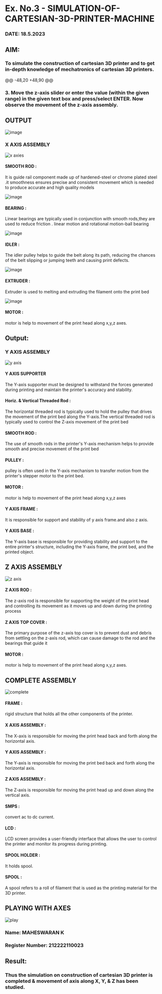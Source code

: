 # Ex. No.3 - SIMULATION-OF-CARTESIAN-3D-PRINTER-MACHINE
### DATE: 18.5.2023

## AIM:
### To simulate the construction of cartesian 3D printer and to get in-depth knowledge of mechatronics of cartesian 3D printers.
@@ -48,20 +48,90 @@
###   3.	Move the z-axis slider or enter the value (within the given range) in the given text box and press/select ENTER. Now observe the movement of the z-axis assembly.

## OUTPUT
![image](https://github.com/Sellakumar1987/Ex.-No.-3---SIMULATION-OF-CARTESIAN-3D-PRINTER-MACHINE/assets/113594316/3b394ffa-4aea-4e56-a12b-eccab47afee5)
### X AXIS ASSEMBLY
![x axies](https://github.com/mathes6112004/Ex.-No.-3---SIMULATION-OF-CARTESIAN-3D-PRINTER-MACHINE/assets/119477782/523652e9-2a18-4f5d-8488-f4f0b78dadb5)
#### SMOOTH ROD :
It is guide rail component made up of hardened-steel or chrome plated steel .it smoothness ensures precise and consistent movement which is needed to produce accurate and high quality models

![image](https://github.com/Sellakumar1987/Ex.-No.-3---SIMULATION-OF-CARTESIAN-3D-PRINTER-MACHINE/assets/113594316/cf47ce68-c7b4-4cbc-b57f-ccd68b7bcbb7)
#### BEARING :
Linear bearings are typically used in conjunction with smooth rods,they are used to reduce friction . linear motion and rotational motion-ball bearing

![image](https://github.com/Sellakumar1987/Ex.-No.-3---SIMULATION-OF-CARTESIAN-3D-PRINTER-MACHINE/assets/113594316/803397cb-5685-4bc2-82c2-6b1d1e3a2eec)
#### IDLER :
The idler pulley helps to guide the belt along its path, reducing the chances of the belt slipping or jumping teeth and causing print defects.

![image](https://github.com/Sellakumar1987/Ex.-No.-3---SIMULATION-OF-CARTESIAN-3D-PRINTER-MACHINE/assets/113594316/45ac4da8-f236-4e23-b0ce-a77aac6ac8b0)
#### EXTRUDER :
Extruder is used to melting and extruding the filament onto the print bed

![image](https://github.com/Sellakumar1987/Ex.-No.-3---SIMULATION-OF-CARTESIAN-3D-PRINTER-MACHINE/assets/113594316/e00b82b4-9aff-400f-9c57-288254dc3cd2)
#### MOTOR :
motor is help to movement of the print head along x,y,z axes.

## Output:
### Y AXIS ASSEMBLY
![y axis](https://github.com/mathes6112004/Ex.-No.-3---SIMULATION-OF-CARTESIAN-3D-PRINTER-MACHINE/assets/119477782/cd2228da-05f4-4e4f-8e83-96e77b055359)

#### Y AXIS SUPPORTER
The Y-axis supporter must be designed to withstand the forces generated during printing and maintain the printer's accuracy and stability.

#### Horiz. & Vertical Threaded Rod :
The horizontal threaded rod is typically used to hold the pulley that drives the movement of the print bed along the Y-axis.The vertical threaded rod is typically used to control the Z-axis movement of the print bed

#### SMOOTH ROD :
The use of smooth rods in the printer's Y-axis mechanism helps to provide smooth and precise movement of the print bed

#### PULLEY :
pulley is often used in the Y-axis mechanism to transfer motion from the printer's stepper motor to the print bed.

#### MOTOR :
motor is help to movement of the print head along x,y,z axes

#### Y AXIS FRAME :
It is responsible for support and stability of y axis frame.and also z axis.

#### Y AXIS BASE :
The Y-axis base is responsible for providing stability and support to the entire printer's structure, including the Y-axis frame, the print bed, and the printed object.

## Z AXIS ASSEMBLY
![z axis](https://github.com/mathes6112004/Ex.-No.-3---SIMULATION-OF-CARTESIAN-3D-PRINTER-MACHINE/assets/119477782/288d4c60-8c8e-47d5-9693-1739280e03df)

#### Z AXIS ROD :
The z-axis rod is responsible for supporting the weight of the print head and controlling its movement as it moves up and down during the printing process

#### Z AXIS TOP COVER :
The primary purpose of the z-axis top cover is to prevent dust and debris from settling on the z-axis rod, which can cause damage to the rod and the bearings that guide it

#### MOTOR :
motor is help to movement of the print head along x,y,z axes.

## COMPLETE ASSEMBLY
![complete](https://github.com/mathes6112004/Ex.-No.-3---SIMULATION-OF-CARTESIAN-3D-PRINTER-MACHINE/assets/119477782/2cf4b4d0-1da4-4dff-948a-1bdd9beb7efd)
#### FRAME :
rigid structure that holds all the other components of the printer.

#### X AXIS ASSEMBLY :
The X-axis is responsible for moving the print head back and forth along the horizontal axis.

#### Y AXIS ASSEMBLY :
The Y-axis is responsible for moving the print bed back and forth along the horizontal axis.

#### Z AXIS ASSEMBLY :
The Z-axis is responsible for moving the print head up and down along the vertical axis.

#### SMPS :
convert ac to dc current.

#### LCD :
LCD screen provides a user-friendly interface that allows the user to control the printer and monitor its progress during printing.

#### SPOOL HOLDER :
It holds spool.

#### SPOOL :
A spool refers to a roll of filament that is used as the printing material for the 3D printer.

## PLAYING WITH AXES
![play](https://github.com/mathes6112004/Ex.-No.-3---SIMULATION-OF-CARTESIAN-3D-PRINTER-MACHINE/assets/119477782/c0f8e0c0-0eac-4272-bcf4-787ecab573fa)

### Name: MAHESWARAN K
### Register Number: 212222110023

## Result: 
### Thus the simulation on construction of cartesian 3D printer is completed & movement of axis along X, Y, & Z has been studied.
